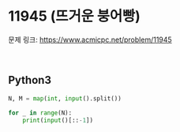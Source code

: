 # 11945 (뜨거운 붕어빵)

문제 링크: <https://www.acmicpc.net/problem/11945>

<br>

## Python3

```python
N, M = map(int, input().split())

for _ in range(N):
    print(input()[::-1])
```
